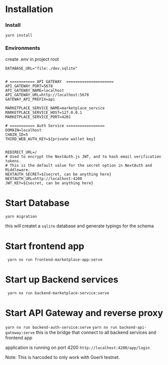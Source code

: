 # Installation
 ### Install
 ```yarn install```

 
 ### Environments
 create .env in project root
 ```
DATABASE_URL="file:./dev.sqlite"


# =========== API GATEWAY  =====================
API_GATEWAY_PORT=5678
API_GATEWAY_NAME=localhost
API_GATEWAY_URL=http://localhost:5678
GATEWAY_API_PREFIX=api

MARKETPLACE_SERVICE_NAME=marketplace_service
MARKETPLACE_SERVICE_HOST=127.0.0.1
MARKETPLACE_SERVICE_PORT=4201

# =========== Auth Service =================
DOMAIN=localhost
CHAIN_ID=5
THIRD_WEB_AUTH_KEY=${private wallet key}


REDIRECT_URL=/
# Used to encrypt the NextAuth.js JWT, and to hash email verification tokens.
# This is the default value for the secret option in NextAuth and Middleware.
NEXTAUTH_SECRET=${secret, can be anything here}
NEXTAUTH_URL=http://localhost:4200
JWT_KEY=${secret, can be anything here}
 ```
 
  # Start Database
 ```yarn migration```
 
 this will createt a `sqlite` database and generate typings for the schema

# Start frontend app
``` yarn nx run frontend-marketplace-app:serve```

# Start up Backend services
``` yarn nx run backend-marketplace-service:serve```

# Start API Gateway and reverse proxy
```yarn nx run backend-auth-service:serve```
```yarn nx run backend-api-gateway:serve```
this is the bridge that connect to all backend services and frontend app

application is running on port 4200
```http://localhost:4200/app/login```

Note: This is harcoded to only work with Goerli testnet.



